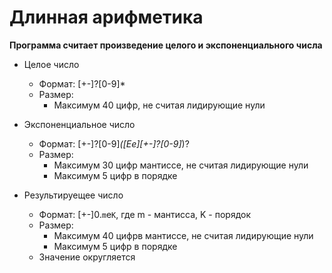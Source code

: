 # Длинная арифметика

__Программа считает произведение целого и экспоненциального числа__

- Целое число 
    - Формат: [+-]?[0-9]*
    - Размер:
      - Максимум 40 цифр, не считая лидирующие нули

- Экспоненциальное число
    - Формат: [+-]?[0-9]*([Ee][+-]?[0-9]*)?
    - Размер: 
      - Максимум 30 цифр мантиссе, не считая лидирующие нули
      - Максимум 5 цифр в порядке

- Результируещее число
  - Формат: [+-]0.`m`e`K`, где m - мантисса, K - порядок
  - Размер: 
    - Максимум 40 цифрв мантиссе, не считая лидирующие нули
    - Максимум 5 цифр в порядке
  - Значение округляется

